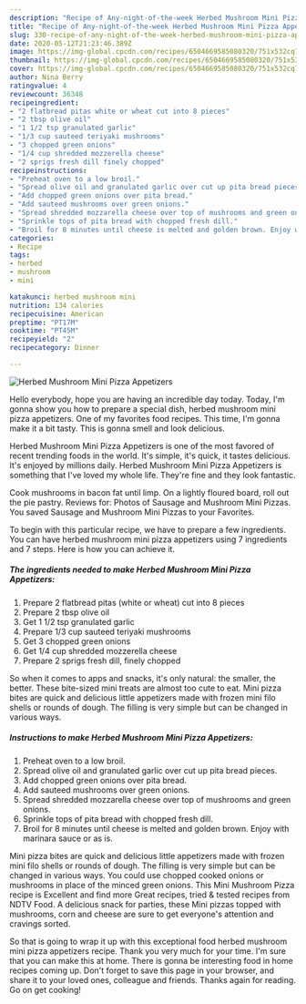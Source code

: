 ```yaml
---
description: "Recipe of Any-night-of-the-week Herbed Mushroom Mini Pizza Appetizers"
title: "Recipe of Any-night-of-the-week Herbed Mushroom Mini Pizza Appetizers"
slug: 330-recipe-of-any-night-of-the-week-herbed-mushroom-mini-pizza-appetizers
date: 2020-05-12T21:23:46.389Z
image: https://img-global.cpcdn.com/recipes/6504669585080320/751x532cq70/herbed-mushroom-mini-pizza-appetizers-recipe-main-photo.jpg
thumbnail: https://img-global.cpcdn.com/recipes/6504669585080320/751x532cq70/herbed-mushroom-mini-pizza-appetizers-recipe-main-photo.jpg
cover: https://img-global.cpcdn.com/recipes/6504669585080320/751x532cq70/herbed-mushroom-mini-pizza-appetizers-recipe-main-photo.jpg
author: Nina Berry
ratingvalue: 4
reviewcount: 36348
recipeingredient:
- "2 flatbread pitas white or wheat cut into 8 pieces"
- "2 tbsp olive oil"
- "1 1/2 tsp granulated garlic"
- "1/3 cup sauteed teriyaki mushrooms"
- "3 chopped green onions"
- "1/4 cup shredded mozzerella cheese"
- "2 sprigs fresh dill finely chopped"
recipeinstructions:
- "Preheat oven to a low broil."
- "Spread olive oil and granulated garlic over cut up pita bread pieces."
- "Add chopped green onions over pita bread."
- "Add sauteed mushrooms over green onions."
- "Spread shredded mozzarella cheese over top of mushrooms and green onions."
- "Sprinkle tops of pita bread with chopped fresh dill."
- "Broil for 8 minutes until cheese is melted and golden brown. Enjoy with marinara sauce or as is."
categories:
- Recipe
tags:
- herbed
- mushroom
- mini

katakunci: herbed mushroom mini 
nutrition: 134 calories
recipecuisine: American
preptime: "PT17M"
cooktime: "PT45M"
recipeyield: "2"
recipecategory: Dinner

---
```



![Herbed Mushroom Mini Pizza Appetizers](https://img-global.cpcdn.com/recipes/6504669585080320/751x532cq70/herbed-mushroom-mini-pizza-appetizers-recipe-main-photo.jpg)

Hello everybody, hope you are having an incredible day today. Today, I'm gonna show you how to prepare a special dish, herbed mushroom mini pizza appetizers. One of my favorites food recipes. This time, I'm gonna make it a bit tasty. This is gonna smell and look delicious.

Herbed Mushroom Mini Pizza Appetizers is one of the most favored of recent trending foods in the world. It's simple, it's quick, it tastes delicious. It's enjoyed by millions daily. Herbed Mushroom Mini Pizza Appetizers is something that I've loved my whole life. They're fine and they look fantastic.

Cook mushrooms in bacon fat until limp. On a lightly floured board, roll out the pie pastry. Reviews for: Photos of Sausage and Mushroom Mini Pizzas. You saved Sausage and Mushroom Mini Pizzas to your Favorites.


To begin with this particular recipe, we have to prepare a few ingredients. You can have herbed mushroom mini pizza appetizers using 7 ingredients and 7 steps. Here is how you can achieve it.

<!--inarticleads1-->

##### The ingredients needed to make Herbed Mushroom Mini Pizza Appetizers:

1. Prepare 2 flatbread pitas (white or wheat) cut into 8 pieces
1. Prepare 2 tbsp olive oil
1. Get 1 1/2 tsp granulated garlic
1. Prepare 1/3 cup sauteed teriyaki mushrooms
1. Get 3 chopped green onions
1. Get 1/4 cup shredded mozzerella cheese
1. Prepare 2 sprigs fresh dill, finely chopped


So when it comes to apps and snacks, it&#39;s only natural: the smaller, the better. These bite-sized mini treats are almost too cute to eat. Mini pizza bites are quick and delicious little appetizers made with frozen mini filo shells or rounds of dough. The filling is very simple but can be changed in various ways. 

<!--inarticleads2-->

##### Instructions to make Herbed Mushroom Mini Pizza Appetizers:

1. Preheat oven to a low broil.
1. Spread olive oil and granulated garlic over cut up pita bread pieces.
1. Add chopped green onions over pita bread.
1. Add sauteed mushrooms over green onions.
1. Spread shredded mozzarella cheese over top of mushrooms and green onions.
1. Sprinkle tops of pita bread with chopped fresh dill.
1. Broil for 8 minutes until cheese is melted and golden brown. Enjoy with marinara sauce or as is.


Mini pizza bites are quick and delicious little appetizers made with frozen mini filo shells or rounds of dough. The filling is very simple but can be changed in various ways. You could use chopped cooked onions or mushrooms in place of the minced green onions. This Mini Mushroom Pizza recipe is Excellent and find more Great recipes, tried &amp; tested recipes from NDTV Food. A delicious snack for parties, these Mini pizzas topped with mushrooms, corn and cheese are sure to get everyone&#39;s attention and cravings sorted. 

So that is going to wrap it up with this exceptional food herbed mushroom mini pizza appetizers recipe. Thank you very much for your time. I'm sure that you can make this at home. There is gonna be interesting food in home recipes coming up. Don't forget to save this page in your browser, and share it to your loved ones, colleague and friends. Thanks again for reading. Go on get cooking!
